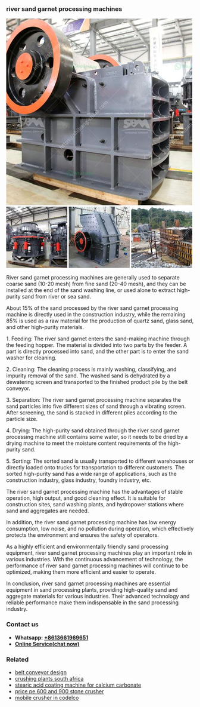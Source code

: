 <h3>river sand garnet processing machines</h3><img src='1708498264.jpg' alt=''><p>River sand garnet processing machines are generally used to separate coarse sand (10-20 mesh) from fine sand (20-40 mesh), and they can be installed at the end of the sand washing line, or used alone to extract high-purity sand from river or sea sand.</p><p>About 15% of the sand processed by the river sand garnet processing machine is directly used in the construction industry, while the remaining 85% is used as a raw material for the production of quartz sand, glass sand, and other high-purity materials.</p><p>1. Feeding: The river sand garnet enters the sand-making machine through the feeding hopper. The material is divided into two parts by the feeder. A part is directly processed into sand, and the other part is to enter the sand washer for cleaning.</p><p>2. Cleaning: The cleaning process is mainly washing, classifying, and impurity removal of the sand. The washed sand is dehydrated by a dewatering screen and transported to the finished product pile by the belt conveyor.</p><p>3. Separation: The river sand garnet processing machine separates the sand particles into five different sizes of sand through a vibrating screen. After screening, the sand is stacked in different piles according to the particle size.</p><p>4. Drying: The high-purity sand obtained through the river sand garnet processing machine still contains some water, so it needs to be dried by a drying machine to meet the moisture content requirements of the high-purity sand.</p><p>5. Sorting: The sorted sand is usually transported to different warehouses or directly loaded onto trucks for transportation to different customers. The sorted high-purity sand has a wide range of applications, such as the construction industry, glass industry, foundry industry, etc.</p><p>The river sand garnet processing machine has the advantages of stable operation, high output, and good cleaning effect. It is suitable for construction sites, sand washing plants, and hydropower stations where sand and aggregates are needed.</p><p>In addition, the river sand garnet processing machine has low energy consumption, low noise, and no pollution during operation, which effectively protects the environment and ensures the safety of operators.</p><p>As a highly efficient and environmentally friendly sand processing equipment, river sand garnet processing machines play an important role in various industries. With the continuous advancement of technology, the performance of river sand garnet processing machines will continue to be optimized, making them more efficient and easier to operate.</p><p>In conclusion, river sand garnet processing machines are essential equipment in sand processing plants, providing high-quality sand and aggregate materials for various industries. Their advanced technology and reliable performance make them indispensable in the sand processing industry.</p><h3>Contact us</h3><ul><li><strong>Whatsapp:&nbsp;<a href="https://wa.me/8613661969651">+8613661969651</a></strong></li><li><a href="https://swt.shibang-china.com/?git&amp;zhl&amp;river sand garnet processing machines"><strong>Online Service(chat now)</strong></a></li></ul><h3>Related</h3><ul><li><a href='belt conveyor design.md'>belt conveyor design</a></li><li><a href='crushing plants south africa.md'>crushing plants south africa</a></li><li><a href='stearic acid coating machine for calcium carbonate.md'>stearic acid coating machine for calcium carbonate</a></li><li><a href='price pe 600 and 900 stone crusher.md'>price pe 600 and 900 stone crusher</a></li><li><a href='mobile crusher in codelco.md'>mobile crusher in codelco</a></li></ul>